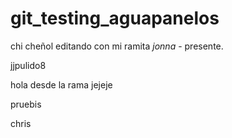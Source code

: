 # git_testing_aguapanelos

chi cheñol editando con mi ramita
_jonna_ - presente.

jjpulido8

hola desde la rama jejeje

pruebis

chris
